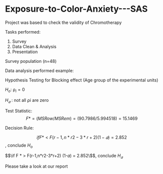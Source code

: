 # Exposure-to-Color-Anxiety---SAS

Project was based to check the validity of Chromotherapy

Tasks performed:
1. Survey
2. Data Clean & Analysis
3. Presentation

Survey population (n=48)

Data analysis performed example:

Hypothesis Testing for Blocking effect (Age group of the experimental units)

$H_o$: $⍴_i = 0$ 

$H_𝛼$ : not all ⍴i are zero

Test Statistic: $$F * = (MSRow /MSRem) = (90.7986/5.994518) = 15.1469$$

Decision Rule:

$$if F * < F(r-1,n*r2-3*r+2) (1-𝛼) = 2.852$$, conclude $H_o$

$$\if F * > F(r-1,n*r2-3*r+2) (1-𝛼) = 2.852\$$, conclude $H_𝛼$

Please take a look at our report
